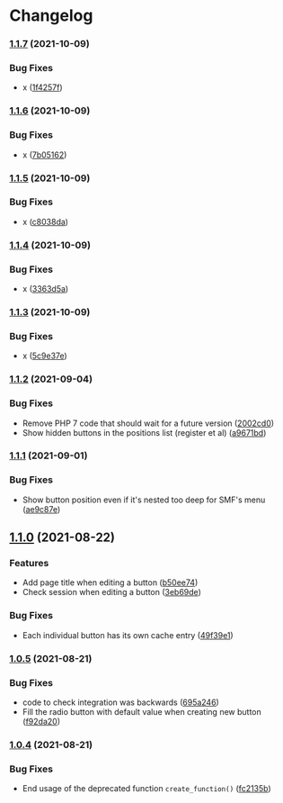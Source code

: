 # Changelog

### [1.1.7](https://www.github.com/livemods/smf-ultimate-menu/compare/v1.1.6...v1.1.7) (2021-10-09)


### Bug Fixes

* x ([1f4257f](https://www.github.com/livemods/smf-ultimate-menu/commit/1f4257fe1473edbadd27c1751bb0643314815001))

### [1.1.6](https://www.github.com/livemods/smf-ultimate-menu/compare/v1.1.5...v1.1.6) (2021-10-09)


### Bug Fixes

* x ([7b05162](https://www.github.com/livemods/smf-ultimate-menu/commit/7b051628c7dc311ceb96c19ee8d19dc1e8a4f0fb))

### [1.1.5](https://www.github.com/livemods/smf-ultimate-menu/compare/v1.1.4...v1.1.5) (2021-10-09)


### Bug Fixes

* x ([c8038da](https://www.github.com/livemods/smf-ultimate-menu/commit/c8038da5916d9758d8f8aed484101a13c5a65c11))

### [1.1.4](https://www.github.com/livemods/smf-ultimate-menu/compare/v1.1.3...v1.1.4) (2021-10-09)


### Bug Fixes

* x ([3363d5a](https://www.github.com/livemods/smf-ultimate-menu/commit/3363d5aafb514a364b1929ad8234b0f315039b30))

### [1.1.3](https://www.github.com/livemods/smf-ultimate-menu/compare/v1.1.2...v1.1.3) (2021-10-09)


### Bug Fixes

* x ([5c9e37e](https://www.github.com/livemods/smf-ultimate-menu/commit/5c9e37ee8daa4dbd469f685e9baa79fcee24f6fb))

### [1.1.2](https://www.github.com/live627/smf-ultimate-menu/compare/v1.1.1...v1.1.2) (2021-09-04)


### Bug Fixes

* Remove PHP 7 code that should wait for a future version ([2002cd0](https://www.github.com/live627/smf-ultimate-menu/commit/2002cd0eeb70992c197be7425dc5009aaa4a9c82))
* Show hidden buttons in the positions list (register et al) ([a9671bd](https://www.github.com/live627/smf-ultimate-menu/commit/a9671bdd32749a68d6817ea89fda43e7f040ced5))

### [1.1.1](https://www.github.com/live627/smf-ultimate-menu/compare/v1.1.0...v1.1.1) (2021-09-01)


### Bug Fixes

* Show button position even if it's nested too deep for SMF's menu ([ae9c87e](https://www.github.com/live627/smf-ultimate-menu/commit/ae9c87e95ebd3cad6eb4d87813070e97d436d410))

## [1.1.0](https://www.github.com/live627/smf-ultimate-menu/compare/v1.0.5...v1.1.0) (2021-08-22)


### Features

* Add page title when editing a button ([b50ee74](https://www.github.com/live627/smf-ultimate-menu/commit/b50ee747e1c440ff88126641f80dd2e94c558a9a))
* Check session when editing a button ([3eb69de](https://www.github.com/live627/smf-ultimate-menu/commit/3eb69debe07829242d9ef6bc6b23c423b31c6970))


### Bug Fixes

* Each individual button has its own cache entry ([49f39e1](https://www.github.com/live627/smf-ultimate-menu/commit/49f39e195db30e3ab573b8a1bed412d0c14ab68c))

### [1.0.5](https://www.github.com/live627/smf-ultimate-menu/compare/v1.0.4...v1.0.5) (2021-08-21)


### Bug Fixes

* code to check integration was backwards ([695a246](https://www.github.com/live627/smf-ultimate-menu/commit/695a24605d8de56436ac9596149cf4e558c1db3c))
* Fill the radio button with default value when creating new button ([f92da20](https://www.github.com/live627/smf-ultimate-menu/commit/f92da20518583d762fcd3070fcc5ebb959758462))

### [1.0.4](https://www.github.com/live627/smf-ultimate-menu/compare/v1.0.3...v1.0.4) (2021-08-21)


### Bug Fixes

* End usage of the deprecated function `create_function()` ([fc2135b](https://www.github.com/live627/smf-ultimate-menu/commit/fc2135be33688b96d42c3a540066bd4d87a0c9c0))
